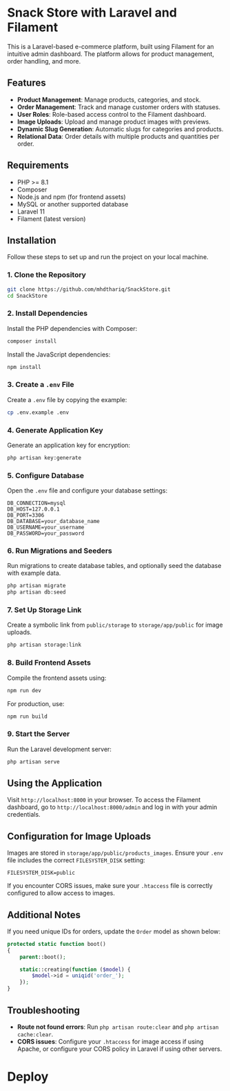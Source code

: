 # Snack Store with Laravel and Filament

This is a Laravel-based e-commerce platform, built using Filament for an intuitive admin dashboard. The platform allows for product management, order handling, and more.

## Features

- **Product Management**: Manage products, categories, and stock.
- **Order Management**: Track and manage customer orders with statuses.
- **User Roles**: Role-based access control to the Filament dashboard.
- **Image Uploads**: Upload and manage product images with previews.
- **Dynamic Slug Generation**: Automatic slugs for categories and products.
- **Relational Data**: Order details with multiple products and quantities per order.

## Requirements

- PHP >= 8.1
- Composer
- Node.js and npm (for frontend assets)
- MySQL or another supported database
- Laravel 11
- Filament (latest version)

## Installation

Follow these steps to set up and run the project on your local machine.

### 1. Clone the Repository

```bash
git clone https://github.com/mhdthariq/SnackStore.git
cd SnackStore
```

### 2. Install Dependencies

Install the PHP dependencies with Composer:

```bash
composer install
```

Install the JavaScript dependencies:

```bash
npm install
```

### 3. Create a `.env` File

Create a `.env` file by copying the example:

```bash
cp .env.example .env
```

### 4. Generate Application Key

Generate an application key for encryption:

```bash
php artisan key:generate
```

### 5. Configure Database

Open the `.env` file and configure your database settings:

```env
DB_CONNECTION=mysql
DB_HOST=127.0.0.1
DB_PORT=3306
DB_DATABASE=your_database_name
DB_USERNAME=your_username
DB_PASSWORD=your_password
```

### 6. Run Migrations and Seeders

Run migrations to create database tables, and optionally seed the database with example data.

```bash
php artisan migrate
php artisan db:seed
```

### 7. Set Up Storage Link

Create a symbolic link from `public/storage` to `storage/app/public` for image uploads.

```bash
php artisan storage:link
```

### 8. Build Frontend Assets

Compile the frontend assets using:

```bash
npm run dev
```

For production, use:

```bash
npm run build
```

### 9. Start the Server

Run the Laravel development server:

```bash
php artisan serve
```

## Using the Application

Visit `http://localhost:8000` in your browser. To access the Filament dashboard, go to `http://localhost:8000/admin` and log in with your admin credentials.

## Configuration for Image Uploads

Images are stored in `storage/app/public/products_images`. Ensure your `.env` file includes the correct `FILESYSTEM_DISK` setting:

```env
FILESYSTEM_DISK=public
```

If you encounter CORS issues, make sure your `.htaccess` file is correctly configured to allow access to images.

## Additional Notes

If you need unique IDs for orders, update the `Order` model as shown below:

```php
protected static function boot()
{
    parent::boot();

    static::creating(function ($model) {
        $model->id = uniqid('order_');
    });
}
```

## Troubleshooting

- **Route not found errors**: Run `php artisan route:clear` and `php artisan cache:clear`.
- **CORS issues**: Configure your `.htaccess` for image access if using Apache, or configure your CORS policy in Laravel if using other servers.
# Deploy
